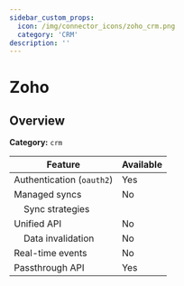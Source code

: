 ```yaml
---
sidebar_custom_props:
  icon: /img/connector_icons/zoho_crm.png
  category: 'CRM'
description: ''
---
```


# Zoho

## Overview

**Category:** `crm`

| Feature                              | Available |
| ------------------------------------ | --------- |
| Authentication (`oauth2`)            | Yes       |
| Managed syncs                        | No        |
| &nbsp;&nbsp;&nbsp; Sync strategies   |           |
| Unified API                          | No        |
| &nbsp;&nbsp;&nbsp; Data invalidation | No        |
| Real-time events                     | No        |
| Passthrough API                      | Yes       |
